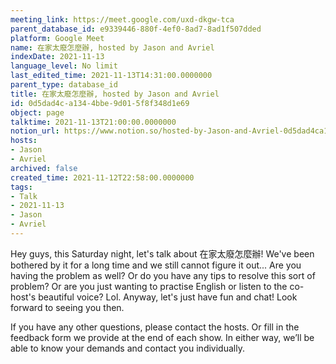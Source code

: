 ```yaml
---
meeting_link: https://meet.google.com/uxd-dkgw-tca
parent_database_id: e9339446-880f-4ef0-8ad7-8ad1f507dded
platform: Google Meet
name: 在家太廢怎麼辦, hosted by Jason and Avriel
indexDate: 2021-11-13
language_level: No limit
last_edited_time: 2021-11-13T14:31:00.0000000
parent_type: database_id
title: 在家太廢怎麼辦, hosted by Jason and Avriel
id: 0d5dad4c-a134-4bbe-9d01-5f8f348d1e69
object: page
talktime: 2021-11-13T21:00:00.0000000
notion_url: https://www.notion.so/hosted-by-Jason-and-Avriel-0d5dad4ca1344bbe9d015f8f348d1e69
hosts:
- Jason
- Avriel
archived: false
created_time: 2021-11-12T22:58:00.0000000
tags:
- Talk
- 2021-11-13
- Jason
- Avriel
---
```





Hey guys, this Saturday night, let's talk about 在家太廢怎麼辦! We've been bothered by it for a long time and we still cannot figure it out... Are you having the problem as well? Or do you have any tips to resolve this sort of problem? Or are you just wanting to practise English or listen to the co-host's beautiful voice? Lol. Anyway, let's just have fun and chat! Look forward to seeing you then. 

If you have any other questions, please contact the hosts. Or fill in the feedback form we provide at the end of each show. In either way, we’ll be able to know your demands and contact you individually.







